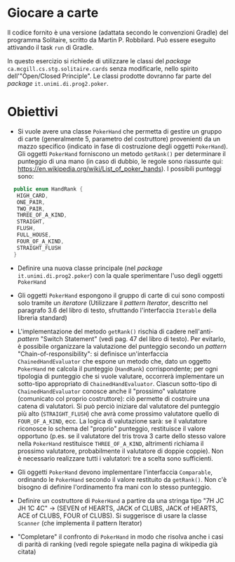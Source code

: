 # Giocare a carte

Il codice fornito è una versione (adattata secondo le convenzioni Gradle) del
programma Solitaire, scritto da Martin P. Robbilard. Può essere eseguito
attivando il task `run` di Gradle.

In questo esercizio si richiede di utilizzare le classi del *package*
`ca.mcgill.cs.stg.solitaire.cards` senza modificarle, nello spirito
dell'"Open/Closed Principle". Le classi prodotte dovranno far parte del
*package* `it.unimi.di.prog2.poker`.

# Obiettivi

- Si vuole avere una classe `PokerHand` che permetta di gestire un gruppo di
  carte (generalmente 5, parametro del costruttore) provenienti da un mazzo
  specifico (indicato in fase di costruzione degli oggetti `PokerHand`). Gli
  oggetti `PokerHand` forniscono un metodo `getRank()` per determinare il
  punteggio di una mano (in caso di dubbio, le regole sono riassunte qui:
  https://en.wikipedia.org/wiki/List_of_poker_hands). I possibili punteggi sono:

```java
  public enum HandRank {
   HIGH_CARD,
   ONE_PAIR,
   TWO_PAIR,
   THREE_OF_A_KIND,
   STRAIGHT,
   FLUSH,
   FULL_HOUSE,
   FOUR_OF_A_KIND,
   STRAIGHT_FLUSH
  }
```

- Definire una nuova classe principale (nel *package* `it.unimi.di.prog2.poker`)
  con la quale sperimentare l'uso degli oggetti `PokerHand`

- Gli oggetti `PokerHand` espongono il gruppo di carte di cui sono composti solo
  tramite un *iteratore* (Utilizzare il *pattern Iterator*, descritto nel
  paragrafo 3.6 del libro di testo, sfruttando l'interfaccia `Iterable` della
  libreria standard)
  
- L'implementazione del metodo `getRank()` rischia di cadere nell'anti-*pattern*
  "Switch Statement" (vedi pag. 47 del libro di testo). Per evitarlo, è
  possibile organizzare la valutazione del punteggio secondo un *pattern*
  "Chain-of-responsibility": si definisce un'interfaccia `ChainedHandEvaluator`
  che espone un metodo che, dato un oggetto `PokerHand` ne calcola il punteggio
  (`HandRank`) corrispondente; per ogni tipologia di punteggio che si vuole
  valutare, occorrerà implementare un sotto-tipo appropriato di
  `ChainedHandEvaluator`. Ciascun sotto-tipo di `ChainedHandEvaluator` conosce
  anche il "prossimo" valutatore (comunicato col proprio costruttore): ciò
  permette di costruire una catena di valutatori. Si può perciò iniziare dal
  valutatore del punteggio più alto (`STRAIGHT_FLUSH`) che avrà come prossimo
  valutatore quello di `FOUR_OF_A_KIND`, ecc. La logica di valutazione sarà: se
  il valutatore riconosce lo schema del "proprio" punteggio, restituisce il
  valore opportuno (p.es. se il valutatore del tris trova 3 carte dello stesso
  valore nella `PokerHand` restituisce `THREE_OF_A_KIND`, altrimenti richiama il
  prossimo valutatore, probabilmente il valutatore di doppie coppie). Non è
  necessario realizzare tutti i valutatori: tre a scelta sono sufficienti.
  
- Gli oggetti `PokerHand` devono implementare l'interfaccia `Comparable`,
  ordinando le `PokerHand` secondo il valore restituito da `getRank()`. Non c'è
  bisogno di definire l'ordinamento fra mani con lo stesso punteggio.
  
- Definire un costruttore di `PokerHand` a partire da una stringa tipo 
  "7H JC JH 1C 4C" -> (SEVEN of HEARTS, JACK of CLUBS, JACK of HEARTS, ACE of CLUBS, FOUR of CLUBS).
  Si suggerisce di usare la classe `Scanner` (che implementa il pattern Iterator)
  
- "Completare" il confronto di `PokerHand` in modo che risolva anche i casi di 
  parità di ranking (vedi regole spiegate nella pagina di wikipedia già citata)
